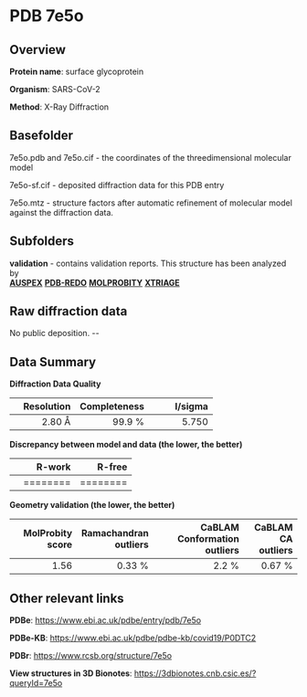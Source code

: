 # PDB 7e5o

## Overview

**Protein name**: surface glycoprotein

**Organism**: SARS-CoV-2

**Method**: X-Ray Diffraction



## Basefolder

7e5o.pdb and 7e5o.cif - the coordinates of the threedimensional molecular model

7e5o-sf.cif - deposited diffraction data for this PDB entry

7e5o.mtz - structure factors after automatic refinement of molecular model against the diffraction data.

## Subfolders





**validation** - contains validation reports. This structure has been analyzed by <br>[**AUSPEX**](https://github.com/thorn-lab/coronavirus_structural_task_force/tree/master/pdb/surface_glycoprotein/SARS-CoV-2/7e5o/validation/auspex) [**PDB-REDO**](https://github.com/thorn-lab/coronavirus_structural_task_force/tree/master/pdb/surface_glycoprotein/SARS-CoV-2/7e5o/validation/pdb-redo) [**MOLPROBITY**](https://github.com/thorn-lab/coronavirus_structural_task_force/tree/master/pdb/surface_glycoprotein/SARS-CoV-2/7e5o/validation/molprobity) [**XTRIAGE**](https://github.com/thorn-lab/coronavirus_structural_task_force/blob/master/pdb/surface_glycoprotein/SARS-CoV-2/7e5o/validation/Xtriage_output.log)   



## Raw diffraction data

No public deposition. --<br> 

## Data Summary
**Diffraction Data Quality**

|   | Resolution | Completeness| I/sigma |
|---|-------------:|----------------:|--------------:|
|   |2.80 Å|99.9  %|<img width=50/>5.750|

**Discrepancy between model and data (the lower, the better)**

|   | **R-work**| **R-free**   
|---|-------------:|----------------:|           
||========|========|

**Geometry validation (the lower, the better)**

|   |**MolProbity<br>score**| **Ramachandran<br>outliers** | **CaBLAM<br>Conformation outliers** | **CaBLAM<br>CA outliers** |
|---|-------------:|----------------:|----------------:|----------------:|
||  1.56|  0.33 %|2.2 %|0.67 %|

 

 



## Other relevant links 
**PDBe**:  https://www.ebi.ac.uk/pdbe/entry/pdb/7e5o

**PDBe-KB**: https://www.ebi.ac.uk/pdbe/pdbe-kb/covid19/P0DTC2 
 
**PDBr**: https://www.rcsb.org/structure/7e5o 

**View structures in 3D Bionotes**: https://3dbionotes.cnb.csic.es/?queryId=7e5o

